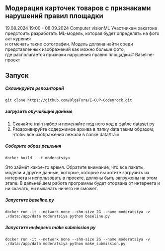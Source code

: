 ##  Модерация карточек товаров с признаками нарушений правил площадки
19.08.2024 19:00 - 08.09.2024
Computer visionML
Участникам хакатона предстоить разработать ML-модель, которая будет определять на фото акт курения\
и отмечать такие фотографии.
Модель должна найти среди представленных изображений как можно больше фото,\
где располагается признаки нарушения правил площадки.# Baseline-проект

##  Запуск
##### Склонируйте репозиторий
```
git clone https://github.com/OlgaTora/E-CUP-Codenrock.git
```

##### загрузите обучающие данные
1. Скачайте train набор и поменяйте под него код в файле dataset.py
2. Разархивируйте содержимое архива в папку data таким образом, чтобы все изображения лежали в папке data/train

##### Соберите образ решения
```shell
docker build . -t moderatsiya
```
Это займёт какое-то время. Обратите внимание, что все пакеты, модели и другие данные, которые, которые вы хотите загрузить из интернета и использовать в проекте, должны быть загружены на этом этапе. В дальнейшем работа программы будет оторвана от интернета и ни скачать, ни выкачать ничего не сможет.

##### Запустите baseline.py
```shell
docker run -it --network none --shm-size 2G --name moderatsiya -v ./data:/app/data moderatsiya python baseline.py
```
##### Запустите инференс make submission py
```shell
docker run -it --network none --shm-size 2G --name moderatsiya -v ./data:/app/data moderatsiya python make_submission.py
```
